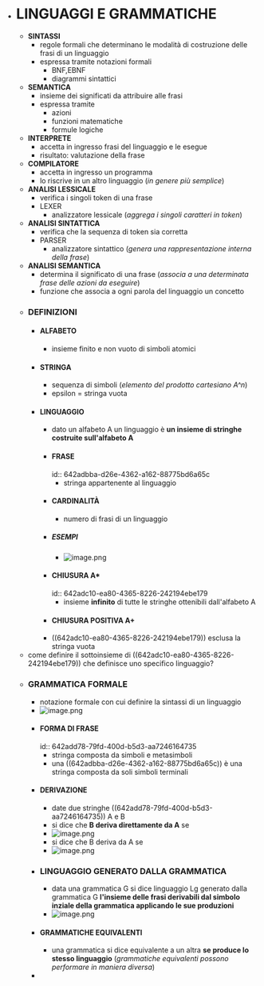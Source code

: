 - # LINGUAGGI E GRAMMATICHE
	- **SINTASSI**
		- regole formali che determinano le modalità di costruzione delle frasi di un linguaggio
		- espressa tramite notazioni formali
			- BNF,EBNF
			- diagrammi sintattici
	- **SEMANTICA**
		- insieme dei significati da attribuire alle frasi
		- espressa tramite
			- azioni
			- funzioni matematiche
			- formule logiche
	- **INTERPRETE**
		- accetta in ingresso frasi del linguaggio e le esegue
		- risultato: valutazione della frase
	- **COMPILATORE**
		- accetta in ingresso un programma
		- lo riscrive in un altro linguaggio (*in genere più semplice*)
	- **ANALISI LESSICALE**
		- verifica i singoli token di una frase
		- LEXER
			- analizzatore lessicale (*aggrega i singoli caratteri in token*)
	- **ANALISI SINTATTICA**
		- verifica che la sequenza di token sia corretta
		- PARSER
			- analizzatore sintattico (*genera una rappresentazione interna della frase*)
	- **ANALISI SEMANTICA**
		- determina il significato di una frase (*associa a una determinata frase delle azioni da eseguire*)
		- funzione che associa a ogni parola del linguaggio un concetto
	- ### DEFINIZIONI
		- #### ALFABETO
			- insieme finito e non vuoto di simboli atomici
		- #### STRINGA
			- sequenza di simboli (*elemento del prodotto cartesiano A^n*)
			- epsilon = stringa vuota
		- #### LINGUAGGIO
			- dato un alfabeto A un linguaggio è **un insieme di stringhe costruite sull'alfabeto A**
			- #### FRASE
			  id:: 642adbba-d26e-4362-a162-88775bd6a65c
				- stringa appartenente al linguaggio
			- #### CARDINALITÀ
				- numero di frasi di un linguaggio
			- ##### ESEMPI
				- ![image.png](../assets/image_1680530447048_0.png)
			- #### CHIUSURA A*
			  id:: 642adc10-ea80-4365-8226-242194ebe179
				- insieme **infinito** di tutte le stringhe ottenibili dall'alfabeto A
			- #### CHIUSURA POSITIVA A+
			- ((642adc10-ea80-4365-8226-242194ebe179)) esclusa la stringa vuota
	- come definire il sottoinsieme di ((642adc10-ea80-4365-8226-242194ebe179)) che definisce uno specifico linguaggio?
	- ### GRAMMATICA FORMALE
		- notazione formale con cui definire la sintassi di un linguaggio
		- ![image.png](../assets/image_1680530807258_0.png)
		- #### FORMA DI FRASE
		  id:: 642add78-79fd-400d-b5d3-aa7246164735
			- stringa composta da simboli e metasimboli
			- una ((642adbba-d26e-4362-a162-88775bd6a65c)) è una stringa composta da soli simboli terminali
		- #### DERIVAZIONE
			- date due stringhe ((642add78-79fd-400d-b5d3-aa7246164735)) A e B
			- si dice che **B deriva direttamente da A** se
			- ![image.png](../assets/image_1680533495408_0.png)
			- si dice che B deriva da A se
			- ![image.png](../assets/image_1680533623961_0.png)
		- ### LINGUAGGIO GENERATO DALLA GRAMMATICA
			- data una grammatica G si dice linguaggio Lg generato dalla grammatica G **l'insieme delle frasi derivabili dal simbolo inziale della grammatica applicando le sue produzioni**
			- ![image.png](../assets/image_1680533783439_0.png)
		- #### GRAMMATICHE EQUIVALENTI
			- una grammatica si dice equivalente a un altra **se produce lo stesso linguaggio** (*grammatiche equivalenti possono performare in maniera diversa*)
		-